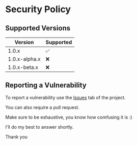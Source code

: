 # Security Policy

## Supported Versions

| Version | Supported          |
| ------- | ------------------ |
| 1.0.x   | :white_check_mark: |
| 1.0.x-alpha.x   | :x:                |
| 1.0.x-beta.x   | :x:                |

## Reporting a Vulnerability

To report a vulnerability use the [Issues](https://github.com/Kuchulem/DotNet.Environment/issues) tab of the project.

You can also require a pull request.

Make sure to be eshaustive, you know how comfusing it is :)

I'll do my best to answer shortly.

Thank you
